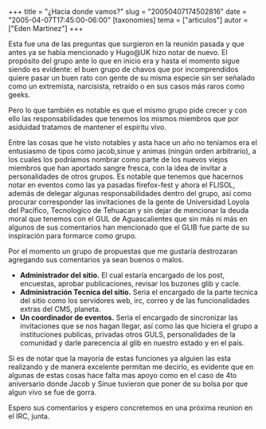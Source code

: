 +++
title = "¿Hacia donde vamos?"
slug = "20050407174502816"
date = "2005-04-07T17:45:00-06:00"
[taxonomies]
tema = ["articulos"]
autor = ["Eden Martinez"]
+++

Esta fue una de las preguntas que surgieron en la reunión pasada y que
antes ya se había mencionado y Hugo@UK hizo notar de nuevo. El propósito
del grupo ante lo que en inicio era y hasta el momento sigue siendo es
evidente: el buen grupo de chavos que por incomprendidos quiere pasar un
buen rato con gente de su misma especie sin ser señalado como un
extremista, narcisista, retraído o en sus casos más raros como geeks.

<!-- more -->
Pero lo que también es notable es que el mismo grupo pide crecer y con
ello las responsabilidades que tenemos los mismos miembros que por
asiduidad tratamos de mantener el espíritu vivo.

Entre las cosas que he visto notables y asta hace un año no teníamos era
el entusiasmo de tipos como jacob,sinue y animas (ningún orden
arbitrario), a los cuales los podríamos nombrar como parte de los nuevos
viejos miembros que han aportado sangre fresca, con la idea de invitar a
personalidades de otros grupos. Es notable que tenemos que hacernos
notar en eventos como las ya pasadas firefox-fest y ahora el FLISOL,
además de delegar algunas responsabilidades dentro del grupo, así como
procurar corresponder las invitaciones de la gente de Universidad Loyola
del Pacifico, Tecnologico de Tehuacan y sin dejar de mencionar la deuda
moral que tenemos con el GUL de Aguascalientes que sin más ni más en
algunos de sus comentarios han mencionado que el GLIB fue parte de su
inspiración para formarce como grupo.

Por el momento un grupo de propuestas que me gustaría destrozaran
agregando sus comentarios ya sean buenos o malos.

-   **Administrador del sitio.** El cual estaría encargado de los post,
    encuestas, aprobar publicaciones, revisar los buzones glib y cacle.
-   **Administración Tecnica del sitio.** Seria el encargado de la parte
    tecnica del sitio como los servidores web, irc, correo y de las
    funcionalidades extras del CMS, planeta.
-   **Un coordinador de eventos.** Seria el encargado de sincronizar las
    invitaciones que se nos hagan llegar, así como las que hiciera el
    grupo a instituciones publicas, privadas otros GULS, personalidades
    de la comunidad y darle parecencia al glib en nuestro estado y en el
    país.

Si es de notar que la mayoría de estas funciones ya alguien las esta
realizando y de manera excelente permitan me decirlo, es evidente que en
algunas de estas cosas hace falta mas apoyo como en el caso de 4to
aniversario donde Jacob y Sinue tuvieron que poner de su bolsa por que
algun vivo se fue de gorra.

Espero sus comentarios y espero concretemos en una próxima reunion en el
IRC, junta.
